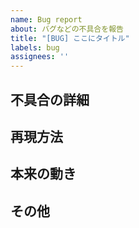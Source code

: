 ```yaml
---
name: Bug report
about: バグなどの不具合を報告
title: "[BUG] ここにタイトル"
labels: bug
assignees: ''
---
```


## 不具合の詳細
<!-- できるだけ具体的な詳細の説明 -->

## 再現方法
<!-- 環境や手順の説明 -->

## 本来の動き
<!-- 想定される正常な動作 -->

## その他